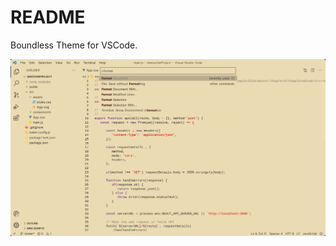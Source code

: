 # README
Boundless Theme for VSCode.

![](https://github.com/bakrimoharram/boundless-theme/raw/master/assets/preview.jpeg)
